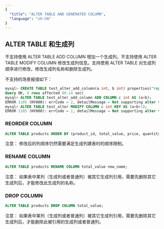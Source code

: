 ```yaml
---
{
  "title": "ALTER TABLE AND GENERATED COLUMN",
  "language": "zh-CN"
}
---
```


<!--
Licensed to the Apache Software Foundation (ASF) under one
or more contributor license agreements.  See the NOTICE file
distributed with this work for additional information
regarding copyright ownership.  The ASF licenses this file
to you under the Apache License, Version 2.0 (the
"License"); you may not use this file except in compliance
with the License.  You may obtain a copy of the License at
  http://www.apache.org/licenses/LICENSE-2.0
Unless required by applicable law or agreed to in writing,
software distributed under the License is distributed on an
"AS IS" BASIS, WITHOUT WARRANTIES OR CONDITIONS OF ANY
KIND, either express or implied.  See the License for the
specific language governing permissions and limitations
under the License.
-->


## ALTER TABLE 和生成列

不支持使用 ALTER TABLE ADD COLUMN 增加一个生成列，不支持使用 ALTER TABLE MODIFY COLUMN 修改生成列信息。支持使用 ALTER TABLE 对生成列顺序进行修改，修改生成列名称和删除生成列。

不支持的场景报错如下：

```sql
mysql> CREATE TABLE test_alter_add_column(a int, b int) properties("replication_num"="1");
Query OK, 0 rows affected (0.14 sec)
mysql> ALTER TABLE test_alter_add_column ADD COLUMN c int AS (a+b);
ERROR 1105 (HY000): errCode = 2, detailMessage = Not supporting alter table add generated columns.
mysql> ALTER TABLE test_alter MODIFY COLUMN c int KEY AS (a+b+1);
ERROR 1105 (HY000): errCode = 2, detailMessage = Not supporting alter table modify generated columns.
```

### REORDER COLUMN

```sql
ALTER TABLE products ORDER BY (product_id, total_value, price, quantity);
```

注意：
修改后的列顺序仍然需要满足生成列建表时的顺序限制。
### RENAME COLUMN

```sql
ALTER TABLE products RENAME COLUMN total_value new_name;
```

注意：
如果表中某列（生成列或者普通列）被其它生成列引用，需要先删除其它生成列后，才能修改此生成列的名称。
### DROP COLUMN

```sql
ALTER TABLE products DROP COLUMN total_value;
```

注意：
如果表中某列（生成列或者普通列）被其它生成列引用，需要先删除其它生成列后，才能删除此被引用的生成列或者普通列。
